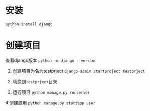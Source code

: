 # 安装
`python install django`
# 创建项目
查看django版本
`python -m django --version`
1. 创建项目为名为testprject
`django-admin startproject testprject`

2. 切换到`testprject`目录

3. 运行项目
`python manage.py runserver`

4.创建应用
`python manage.py startapp user`
